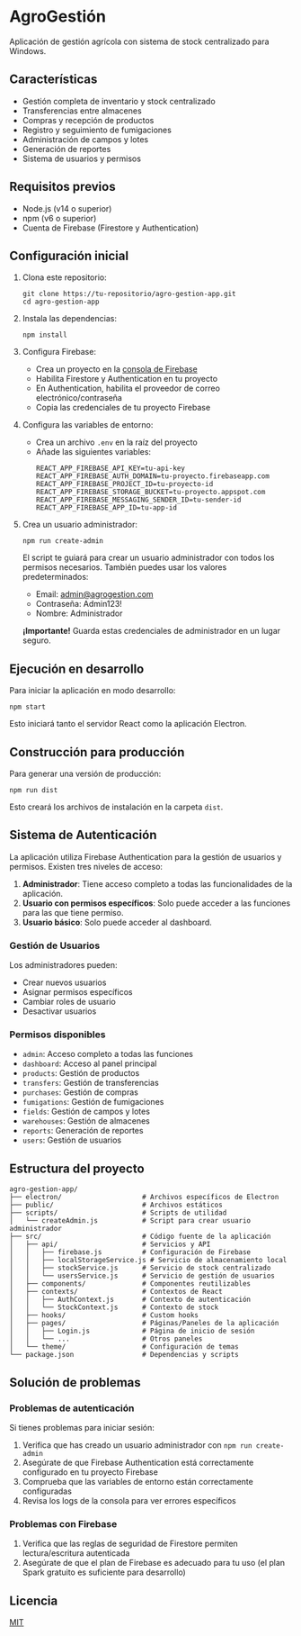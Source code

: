 # AgroGestión

Aplicación de gestión agrícola con sistema de stock centralizado para Windows.

## Características

- Gestión completa de inventario y stock centralizado
- Transferencias entre almacenes
- Compras y recepción de productos
- Registro y seguimiento de fumigaciones
- Administración de campos y lotes
- Generación de reportes
- Sistema de usuarios y permisos

## Requisitos previos

- Node.js (v14 o superior)
- npm (v6 o superior)
- Cuenta de Firebase (Firestore y Authentication)

## Configuración inicial

1. Clona este repositorio:
   ```
   git clone https://tu-repositorio/agro-gestion-app.git
   cd agro-gestion-app
   ```

2. Instala las dependencias:
   ```
   npm install
   ```

3. Configura Firebase:
   - Crea un proyecto en la [consola de Firebase](https://console.firebase.google.com/)
   - Habilita Firestore y Authentication en tu proyecto
   - En Authentication, habilita el proveedor de correo electrónico/contraseña
   - Copia las credenciales de tu proyecto Firebase

4. Configura las variables de entorno:
   - Crea un archivo `.env` en la raíz del proyecto
   - Añade las siguientes variables:
     ```
     REACT_APP_FIREBASE_API_KEY=tu-api-key
     REACT_APP_FIREBASE_AUTH_DOMAIN=tu-proyecto.firebaseapp.com
     REACT_APP_FIREBASE_PROJECT_ID=tu-proyecto-id
     REACT_APP_FIREBASE_STORAGE_BUCKET=tu-proyecto.appspot.com
     REACT_APP_FIREBASE_MESSAGING_SENDER_ID=tu-sender-id
     REACT_APP_FIREBASE_APP_ID=tu-app-id
     ```

5. Crea un usuario administrador:
   ```
   npm run create-admin
   ```
   
   El script te guiará para crear un usuario administrador con todos los permisos necesarios. También puedes usar los valores predeterminados:
   
   - Email: admin@agrogestion.com
   - Contraseña: Admin123!
   - Nombre: Administrador

   **¡Importante!** Guarda estas credenciales de administrador en un lugar seguro.

## Ejecución en desarrollo

Para iniciar la aplicación en modo desarrollo:

```
npm start
```

Esto iniciará tanto el servidor React como la aplicación Electron.

## Construcción para producción

Para generar una versión de producción:

```
npm run dist
```

Esto creará los archivos de instalación en la carpeta `dist`.

## Sistema de Autenticación

La aplicación utiliza Firebase Authentication para la gestión de usuarios y permisos. Existen tres niveles de acceso:

1. **Administrador**: Tiene acceso completo a todas las funcionalidades de la aplicación.
2. **Usuario con permisos específicos**: Solo puede acceder a las funciones para las que tiene permiso.
3. **Usuario básico**: Solo puede acceder al dashboard.

### Gestión de Usuarios

Los administradores pueden:

- Crear nuevos usuarios
- Asignar permisos específicos
- Cambiar roles de usuario
- Desactivar usuarios

### Permisos disponibles

- `admin`: Acceso completo a todas las funciones
- `dashboard`: Acceso al panel principal
- `products`: Gestión de productos
- `transfers`: Gestión de transferencias
- `purchases`: Gestión de compras
- `fumigations`: Gestión de fumigaciones
- `fields`: Gestión de campos y lotes
- `warehouses`: Gestión de almacenes
- `reports`: Generación de reportes
- `users`: Gestión de usuarios

## Estructura del proyecto

```
agro-gestion-app/
├── electron/                    # Archivos específicos de Electron
├── public/                      # Archivos estáticos
├── scripts/                     # Scripts de utilidad
│   └── createAdmin.js           # Script para crear usuario administrador
├── src/                         # Código fuente de la aplicación
│   ├── api/                     # Servicios y API
│   │   ├── firebase.js          # Configuración de Firebase
│   │   ├── localStorageService.js # Servicio de almacenamiento local
│   │   ├── stockService.js      # Servicio de stock centralizado
│   │   └── usersService.js      # Servicio de gestión de usuarios
│   ├── components/              # Componentes reutilizables
│   ├── contexts/                # Contextos de React
│   │   ├── AuthContext.js       # Contexto de autenticación
│   │   └── StockContext.js      # Contexto de stock
│   ├── hooks/                   # Custom hooks
│   ├── pages/                   # Páginas/Paneles de la aplicación
│   │   ├── Login.js             # Página de inicio de sesión
│   │   └── ...                  # Otros paneles
│   └── theme/                   # Configuración de temas
└── package.json                 # Dependencias y scripts
```

## Solución de problemas

### Problemas de autenticación

Si tienes problemas para iniciar sesión:

1. Verifica que has creado un usuario administrador con `npm run create-admin`
2. Asegúrate de que Firebase Authentication está correctamente configurado en tu proyecto Firebase
3. Comprueba que las variables de entorno están correctamente configuradas
4. Revisa los logs de la consola para ver errores específicos

### Problemas con Firebase

1. Verifica que las reglas de seguridad de Firestore permiten lectura/escritura autenticada
2. Asegúrate de que el plan de Firebase es adecuado para tu uso (el plan Spark gratuito es suficiente para desarrollo)

## Licencia

[MIT](LICENSE)